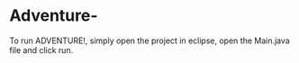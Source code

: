 # Adventure-
To run ADVENTURE!, simply open the project in eclipse, open the Main.java file and click run.
